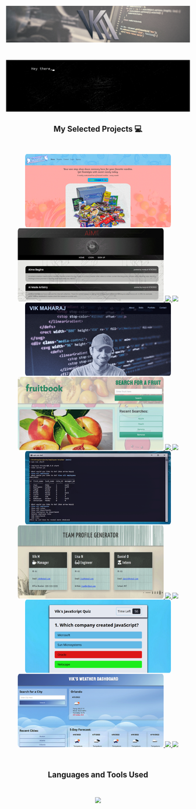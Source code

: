 ![Vik's Team Profile Generator Usage Example Video](src/vkm-header-banner-img-ver1.0.png)

<br />

![Vik's Readme GIF](src/readme-gif-ver1.0.gif)

<h2 align="center">My Selected Projects 💻</h2>
<br />


<p align="center">
  <a href="https://github.com/Vik-Maharaj/Sweet-Nostalgia"><img width="400" src="src/thumbnail-07.png" />
  <a href="https://github.com/Vik-Maharaj/tech-blog"><img width="400" src="src/thumbnail-08.png" />
 <a href="https://github.com/Vik-Maharaj/Sweet-Nostalgia">
  <img align="" src="https://github-readme-stats.vercel.app/api/pin/?username=Vik-Maharaj&repo=Sweet-Nostalgia&theme=default_repocard" />
</a>
  <a href="https://github.com/Vik-Maharaj/tech-blog">
  <img align="" src="https://github-readme-stats.vercel.app/api/pin/?username=Vik-Maharaj&repo=tech-blog&theme=default_repocard" />
</a>
  <a href="https://github.com/Vik-Maharaj/vik-maharaj-web-portfolio"><img width="400" src="src/thumbnail-01.png" />
  <a href="https://github.com/Vik-Maharaj/fruitbook"><img width="400" src="src/thumbnail-02.png" />
 <a href="https://github.com/Vik-Maharaj/vik-maharaj-web-portfolio">
  <img align="" src="https://github-readme-stats.vercel.app/api/pin/?username=Vik-Maharaj&repo=vik-maharaj-web-portfolio&theme=default_repocard" />
</a>
  <a href="https://github.com/Vik-Maharaj/fruitbook">
  <img align="" src="https://github-readme-stats.vercel.app/api/pin/?username=Vik-Maharaj&repo=fruitbook&theme=default_repocard" />
</a>
  <a href="https://github.com/Vik-Maharaj/employee-tracker"><img width="400" src="src/thumbnail-03.png" />
  <a href="https://github.com/Vik-Maharaj/team-profile-generator"><img width="400" src="src/thumbnail-04.png" />
  <a href="https://github.com/Vik-Maharaj/employee-tracker">
  <img align="" src="https://github-readme-stats.vercel.app/api/pin/?username=Vik-Maharaj&repo=employee-tracker&theme=default_repocard" />
</a>
<a href="https://github.com/Vik-Maharaj/team-profile-generator">
  <img align="" src="https://github-readme-stats.vercel.app/api/pin/?username=Vik-Maharaj&repo=team-profile-generator&theme=default_repocard" />
</a>
  <a href="https://github.com/Vik-Maharaj/code-quiz"><img width="400" src="src/thumbnail-05.png" />
  <a href="https://github.com/Vik-Maharaj/weather-dashboard"><img width="400" src="src/thumbnail-06.png" />
  <a href="https://github.com/Vik-Maharaj/code-quiz">
  <img align="" src="https://github-readme-stats.vercel.app/api/pin/?username=Vik-Maharaj&repo=code-quiz&theme=default_repocard" />
</a>
<a href="https://github.com/Vik-Maharaj/weather-dashboard">
  <img align="" src="https://github-readme-stats.vercel.app/api/pin/?username=Vik-Maharaj&repo=weather-dashboard&theme=default_repocard" />
</a>
</p>

<br />
<p>
<h2 align="center"> Languages and Tools Used</h2>
</p>

<br />


<p align="center">
  <a href="https://skillicons.dev">
    <img src="https://skillicons.dev/icons?i=git,js,html,css,express,jquery,mysql,nodejs,bootstrap,ps,ai,ae,pr,vscode" />
  </a>
</p>
